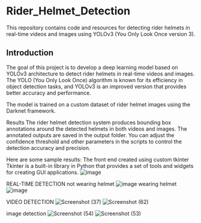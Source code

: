 ﻿# Rider_Helmet_Detection
This repository contains code and resources for detecting rider helmets in real-time videos and images using YOLOv3 (You Only Look Once version 3).

## Introduction

The goal of this project is to develop a deep learning model based on YOLOv3 architecture to detect rider helmets in real-time videos and images. The YOLO (You Only Look Once) algorithm is known for its efficiency in object detection tasks, and YOLOv3 is an improved version that provides better accuracy and performance.

The model is trained on a custom dataset of rider helmet images using the Darknet framework.

Results
The rider helmet detection system produces bounding box annotations around the detected helmets in both videos and images. The annotated outputs are saved in the output folder. You can adjust the confidence threshold and other parameters in the scripts to control the detection accuracy and precision.

Here are some sample results:
The front end created using custom tkinter 
Tkinter is a built-in library in Python that provides a set of tools and widgets for creating GUI applications. 
![image](https://github.com/RPruthvikashyap/Rider_Helmet_Detection/assets/70802964/743040c3-4ed6-4fab-af8b-945cc2b44456)

REAL-TIME DETECTION
not wearing helmet
![image](https://github.com/RPruthvikashyap/Rider_Helmet_Detection/assets/70802964/56527012-418a-41b7-95d4-141b32e25036)
wearing helmet
![image](https://github.com/RPruthvikashyap/Rider_Helmet_Detection/assets/70802964/7c877be5-2576-46db-b5f8-09e9fabd78f0)

VIDEO DETECTION
![Screenshot (37)](https://github.com/RPruthvikashyap/Rider_Helmet_Detection/assets/70802964/8e133ad1-aa54-47e0-be78-982a8db2256c)
![Screenshot (62)](https://github.com/RPruthvikashyap/Rider_Helmet_Detection/assets/70802964/6a8e3155-29f2-4664-8a79-8daa66f210ad)

image detection
![Screenshot (54)](https://github.com/RPruthvikashyap/Rider_Helmet_Detection/assets/70802964/59774151-adfd-4a32-80c2-6afd696e0970)
![Screenshot (53)](https://github.com/RPruthvikashyap/Rider_Helmet_Detection/assets/70802964/2d863a12-efd3-4ec2-b1bb-45a21dc281d1)






